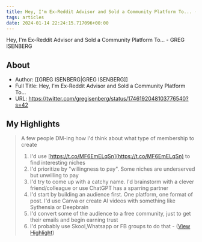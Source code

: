 ```yaml
---
title: Hey, I'm Ex-Reddit Advisor and Sold a Community Platform To... (Highlights)
tags: articles
date: 2024-01-14 22:24:15.717096+00:00
---
```

Hey, I'm Ex-Reddit Advisor and Sold a Community Platform To... - GREG ISENBERG

## About
- Author: [[GREG ISENBERG|GREG ISENBERG]]
- Full Title: Hey, I'm Ex-Reddit Advisor and Sold a Community Platform To...
- URL: https://twitter.com/gregisenberg/status/1746192048103776540?s=42

## My Highlights
> A few people DM-ing how I'd think about what type of membership to create
> 1) I'd use [https://t.co/MF6EmELqSn](https://t.co/MF6EmELqSn) to find interesting niches
> 2) I'd prioritize by "willingness to pay". Some niches are underserved but unwilling to pay
> 3) I'd try to come up with a catchy name. I'd brainstorm with a clever friend/colleague or use ChatGPT has a sparring partner
> 4) I'd start by building an audience first. One platform, one format of post. I'd use Canva or create AI videos with something like Sythensia or Deepbrain
> 5) I'd convert some of the audience to a free community, just to get their emails and begin earning trust
> 6) I'd probably use Skool,Whatsapp or FB groups to do that
\-  ([View Highlight](https://read.readwise.io/read/01hm51688689awfe80sk055jfj))

